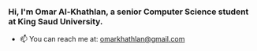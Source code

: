###  Hi, I'm Omar Al-Khathlan, a senior Computer Science student at King Saud University. 

- 📫 You can reach me at: omarkhathlan@gmail.com

<!--
**Omar-Al-Khathlan/Omar-Al-Khathlan** is a ✨ _special_ ✨ repository because its `README.md` (this file) appears on your GitHub profile.


